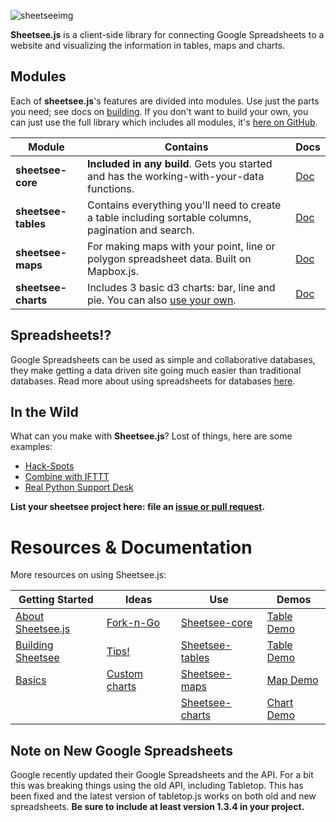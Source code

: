 
![sheetseeimg](https://raw.github.com/jlord/sheetsee-cache/master/img/sheetsee-03.png)

**Sheetsee.js** is a client-side library for connecting Google Spreadsheets to a website and visualizing the information in tables, maps and charts.

## Modules

Each of **sheetsee.js**'s features are divided into modules. Use just the parts you need; see docs on [building](./docs/building.md). If you don't want to build your own, you can just use the full library which includes all modules, it's [here on GitHub](http://www.github.com/jlord/sheetsee.js).


| Module              | Contains                                                                                            | Docs                         |
| ------------------- | --------------------------------------------------------------------------------------------------- | ---------------------------- |
| **sheetsee-core**   | **Included in any build**. Gets you started and has the working-with-your-data functions.           | [Doc](./docs/sheetsee-core.md)   |
| **sheetsee-tables** | Contains everything you'll need to create a table including sortable columns, pagination and search.| [Doc](./docs/sheetsee-tables.md) |
| **sheetsee-maps**   | For making maps with your point, line or polygon spreadsheet data. Built on Mapbox.js.              | [Doc](./docs/sheetsee-maps.md)   |
| **sheetsee-charts** | Includes 3 basic d3 charts: bar, line and pie. You can also [use your own](docs/custom-charts.md).  | [Doc](./docs/sheetsee-charts.md) |

## Spreadsheets!?

Google Spreadsheets can be used as simple and collaborative databases, they make getting a data driven site going much easier than traditional databases. Read more about using spreadsheets for databases [here](./docs/basics.md).

## In the Wild

What can you make with **Sheetsee.js**? Lost of things, here are some examples:

- [Hack-Spots](http://jlord.github.io/hack-spots)
- [Combine with IFTTT](http://jlord.us/blog/your-own-instagram.html)
- [Real Python Support Desk](http://www.realpython.com/support)

**List your sheetsee project here: file an [issue or pull request](http://www.github.com/jlord/sheetsee.js).**

# Resources & Documentation

More resources on using Sheetsee.js:

| Getting Started | Ideas | Use | Demos |
| --- | --- | --- | --- |
| [About Sheetsee.js](./docs/about.md) | [Fork-n-Go](./docs/fork-n-go.md) | [Sheetsee-core](./docs/sheetsee-core.md) | [Table Demo](./demos/demo-table.html) |
| [Building Sheetsee](./docs/building.md) | [Tips!](./docs/tips.md) | [Sheetsee-tables](./docs/sheetsee-tables.md) | [Table Demo](./demos/demo-table.html) |
| [Basics](./docs/basics.md) | [Custom charts](./docs/custom-charts.md) | [Sheetsee-maps](./docs/sheetsee-maps.md) | [Map Demo](./demos/demo-map.html) |
|  |  |  [Sheetsee-charts](./docs/sheetsee-charts.md) | [Chart Demo](./demos/demo-chart.html) |

## Note on New Google Spreadsheets

Google recently updated their Google Spreadsheets and the API. For a bit this was breaking things using the old API, including Tabletop. This has been fixed and the latest version of tabletop.js works on both old and new spreadsheets. **Be sure to include at least version 1.3.4 in your project.**

